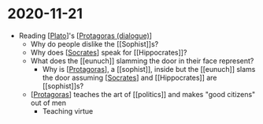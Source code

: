 # 2020-11-21

- Reading [[Plato]]'s [[Protagoras (dialogue)]]
  - Why do people dislike the [[Sophist]]s?
  - Why does [[Socrates]] speak for [[Hippocrates]]?
  - What does the [[eunuch]] slamming the door in their face represent?
    - Why is [[Protagoras]], a [[sophist]], inside but the [[eunuch]] slams the door assuming [[Socrates]] and [[Hippocrates]] are [[sophist]]s?
  - [[Protagoras]] teaches the art of [[politics]] and makes "good citizens" out of men
    - Teaching virtue

[//begin]: # "Autogenerated link references for markdown compatibility"
[Plato]: plato "Plato"
[Protagoras (dialogue)]: protagoras-dialogue "Protagoras (dialogue)"
[Socrates]: socrates "Socrates"
[Protagoras]: protagoras "Protagoras"
[//end]: # "Autogenerated link references"